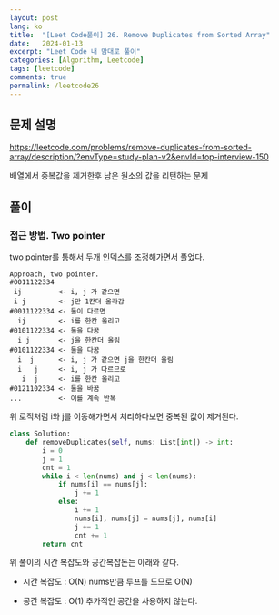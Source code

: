 ```yaml
---
layout: post
lang: ko
title:  "[Leet Code풀이] 26. Remove Duplicates from Sorted Array"
date:   2024-01-13
excerpt: "Leet Code 내 맘대로 풀이"
categories: [Algorithm, Leetcode]
tags: [leetcode]
comments: true
permalink: /leetcode26
---
```


## 문제 설명
https://leetcode.com/problems/remove-duplicates-from-sorted-array/description/?envType=study-plan-v2&envId=top-interview-150

배열에서 중복값을 제거한후 남은 원소의 값을 리턴하는 문제

## 풀이
### 접근 방법. Two pointer
two pointer를 통해서 두개 인덱스를 조정해가면서 풀었다. 
```
Approach, two pointer.
#0011122334
 ij         <- i, j 가 같으면 
 i j        <- j만 1칸더 올라감
#0011122334 <- 둘이 다르면
  ij        <- i를 한칸 올리고
#0101122334 <- 둘을 다꿈
  i j       <- j을 한칸더 올림
#0101122334 <- 둘을 다꿈
  i  j      <- i, j 가 같으면 j을 한칸더 올림
  i   j     <- i, j 가 다르므로
   i  j     <- i를 한칸 올리고
#0121102334 <- 둘을 바꿈
...         <- 이를 계속 반복
```
위 로직처럼 i와 j를 이동해가면서 처리하다보면 중복된 값이 제거된다.

```python
class Solution:
    def removeDuplicates(self, nums: List[int]) -> int:
        i = 0 
        j = 1
        cnt = 1
        while i < len(nums) and j < len(nums):
            if nums[i] == nums[j]:
                j += 1
            else:
                i += 1
                nums[i], nums[j] = nums[j], nums[i]
                j += 1
                cnt += 1
        return cnt 
```
위 풀이의 시간 복잡도와 공간복잡돈는 아래와 같다.

* 시간 복잡도 : O(N)
nums만큼 루프를 도므로 O(N)

* 공간 복잡도 : O(1)
추가적인 공간을 사용하지 않는다.